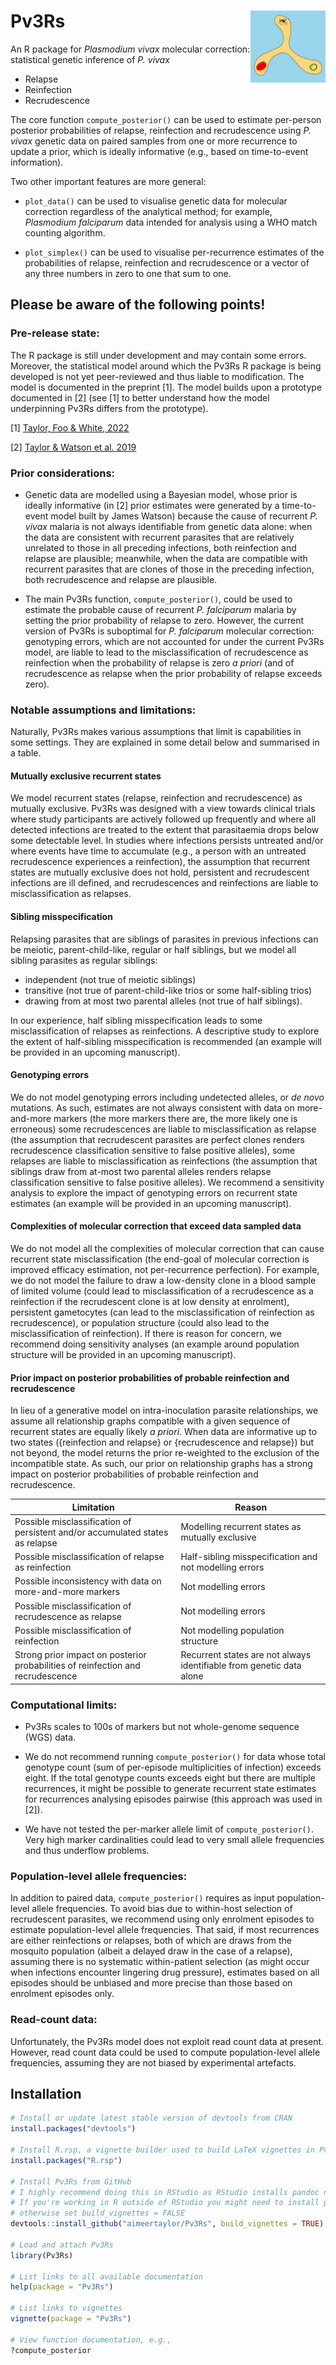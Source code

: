 # Pv3Rs <img src="man/figures/logo.png" align="right" alt="" width="120" />

An R package for *Plasmodium vivax* molecular correction: statistical genetic
inference of *P. vivax*

- Relapse
- Reinfection
- Recrudescence

The core function `compute_posterior()` can be used to estimate per-person
posterior probabilities of relapse, reinfection and recrudescence using *P.
vivax* genetic data on paired samples from one or more recurrence to update a
prior, which is ideally informative (e.g., based on time-to-event information).

Two other important features are more general:

- `plot_data()` can be used to visualise genetic data for molecular
correction regardless of the analytical method; for example, *Plasmodium
falciparum* data intended for analysis using a WHO match counting algorithm.

- `plot_simplex()` can be used to visualise per-recurrence estimates of the
probabilities of relapse, reinfection and recrudescence or a vector of any three
numbers in zero to one that sum to one.

## Please be aware of the following points!

### Pre-release state: 

The R package is still under development and may contain some errors. Moreover,
the statistical model around which the Pv3Rs R package is being developed is not
yet peer-reviewed and thus liable to modification. The model is documented in
the preprint [1]. The model builds upon a prototype documented in [2] (see [1]
to better understand how the model underpinning Pv3Rs differs from the
prototype).

[1] [Taylor, Foo & White, 2022](https://www.medrxiv.org/content/10.1101/2022.11.23.22282669v1)

[2] [Taylor & Watson et al. 2019](https://www.nature.com/articles/s41467-019-13412-x)

### Prior considerations: 

- Genetic data are modelled using a Bayesian model, whose prior is ideally
informative (in [2] prior estimates were generated by a time-to-event model
built by James Watson) because the cause of recurrent *P. vivax* malaria is not
always identifiable from genetic data alone: when the data are consistent with
recurrent parasites that are relatively unrelated to those in all preceding
infections, both reinfection and relapse are plausible; meanwhile, when the data
are compatible with recurrent parasites that are clones of those in the
preceding infection, both recrudescence and relapse are plausible.

- The main Pv3Rs function, `compute_posterior()`, could be used to estimate the
probable cause of recurrent *P. falciparum* malaria by setting the prior
probability of relapse to zero. However, the current version of Pv3Rs is
suboptimal for *P. falciparum* molecular correction: genotyping errors, which
are not accounted for under the current Pv3Rs model, are liable to lead to the
misclassification of recrudescence as reinfection when the probability of
relapse is zero *a priori* (and of recrudescence as relapse when the prior
probability of relapse exceeds zero). 

### Notable assumptions and limitations: 

Naturally, Pv3Rs makes various assumptions that limit is capabilities in some
settings. They are explained in some detail below and summarised in a table.

#### Mutually exclusive recurrent states
We model recurrent states (relapse, reinfection and recrudescence) as mutually
exclusive. Pv3Rs was designed with a view towards clinical trials where study
participants are actively followed up frequently and where all detected
infections are treated to the extent that parasitaemia drops below some
detectable level. In studies where infections persists untreated and/or where
events have time to accumulate (e.g., a person with an untreated recrudescence
experiences a reinfection), the assumption that recurrent states are mutually
exclusive does not hold, persistent and recrudescent infections are ill defined,
and recrudescences and reinfections are liable to misclassification as relapses.

#### Sibling misspecification
Relapsing parasites that are siblings of parasites in previous infections can be
meiotic, parent-child-like, regular or half siblings, but we model all sibling
parasites as regular siblings: 
   - independent (not true of meiotic siblings)
   - transitive (not true of parent-child-like trios or some half-sibling trios)
   - drawing from at most two parental alleles (not true of half siblings).

In our experience, half sibling misspecification leads to some misclassification
of relapses as reinfections. A descriptive study to explore the extent of
half-sibling misspecification is recommended (an example will be provided in an
upcoming manuscript).

#### Genotyping errors
We do not model genotyping errors including undetected alleles, or *de novo*
mutations. As such, estimates are not always consistent with data on
more-and-more markers (the more markers there are, the more likely one is
erroneous) some recrudescences are liable to misclassification as relapse (the
assumption that recrudescent parasites are perfect clones renders recrudescence
classification sensitive to false positive alleles), some relapses are liable to
misclassification as reinfections (the assumption that siblings draw from
at-most two parental alleles renders relapse classification sensitive to false
positive alleles). We recommend a sensitivity analysis to explore the impact of
genotyping errors on recurrent state estimates (an example will be provided in
an upcoming manuscript).

#### Complexities of molecular correction that exceed data sampled data
We do not model all the complexities of molecular correction that can cause
recurrent state misclassification (the end-goal of molecular correction is
improved efficacy estimation, not per-recurrence perfection). For example, we do
not model the failure to draw a low-density clone in a blood sample of limited
volume (could lead to misclassification of a recrudescence as a reinfection if
the recrudescent clone is at low density at enrolment), persistent gametocytes (can
lead to the misclassification of reinfection as recrudescence), or population
structure (could also lead to the misclassification of reinfection). If there is
reason for concern, we recommend doing sensitivity analyses (an example around
population structure will be provided in an upcoming manuscript).

#### Prior impact on posterior probabilities of probable reinfection and recrudescence
In lieu of a generative model on intra-inoculation parasite relationships, we
assume all relationship graphs compatible with a given sequence of recurrent
states are equally likely *a priori*. When data are informative up to two states 
(\{reinfection and relapse\} or \{recrudescence and relapse\}) but not beyond,
the model returns the prior re-weighted to the exclusion of the incompatible
state. As such, our prior on relationship graphs has a strong impact on 
posterior probabilities of probable reinfection and recrudescence.


Limitation | Reason
----------- | ------
Possible misclassification of persistent and/or accumulated states as relapse | Modelling recurrent states as mutually exclusive
Possible misclassification of relapse as reinfection | Half-sibling misspecification and not modelling errors
Possible inconsistency with data on more-and-more markers | Not modelling errors
Possible misclassification of recrudescence as relapse | Not modelling errors
Possible misclassification of reinfection | Not modelling population structure
Strong prior impact on posterior probabilities of reinfection and recrudescence | Recurrent states are not always identifiable from genetic data alone


### Computational limits:

- Pv3Rs scales to 100s of markers but not whole-genome sequence (WGS) data.  

- We do not recommend running `compute_posterior()` for data whose total 
genotype count (sum of per-episode multiplicities of infection) exceeds eight. 
If the total genotype counts exceeds eight but there are multiple recurrences,
it might be possible to generate recurrent state estimates for recurrences
analysing episodes pairwise (this approach was used in [2]).

- We have not tested the per-marker allele limit of `compute_posterior()`. 
Very high marker cardinalities could lead to very small allele frequencies and 
thus underflow problems. 


### Population-level allele frequencies: 

In addition to paired data, `compute_posterior()` requires as input
population-level allele frequencies. To avoid bias due to within-host selection
of recrudescent parasites, we recommend using only enrolment episodes to
estimate population-level allele frequencies. That said, if most recurrences are
either reinfections or relapses, both of which are draws from the mosquito
population (albeit a delayed draw in the case of a relapse), assuming there is
no systematic within-patient selection (as might occur when infections encounter
lingering drug pressure), estimates based on all episodes should be unbiased and
more precise than those based on enrolment episodes only.

### Read-count data: 

Unfortunately, the Pv3Rs model does not exploit read count data at present.
However, read count data could be used to compute population-level allele
frequencies, assuming they are not biased by experimental artefacts.


## Installation 

```r
# Install or update latest stable version of devtools from CRAN
install.packages("devtools")

# Install R.rsp, a vignette builder used to build LaTeX vignettes in Pv3Rs
install.packages("R.rsp")

# Install Pv3Rs from GitHub 
# I highly recommend doing this in RStudio as RStudio installs pandoc needed to build vignettes.
# If you're working in R outside of RStudio you might need to install pandoc and check its path; 
# otherwise set build_vignettes = FALSE
devtools::install_github("aimeertaylor/Pv3Rs", build_vignettes = TRUE)

# Load and attach Pv3Rs
library(Pv3Rs)

# List links to all available documentation
help(package = "Pv3Rs")

# List links to vignettes
vignette(package = "Pv3Rs")

# View function documentation, e.g., 
?compute_posterior
```
